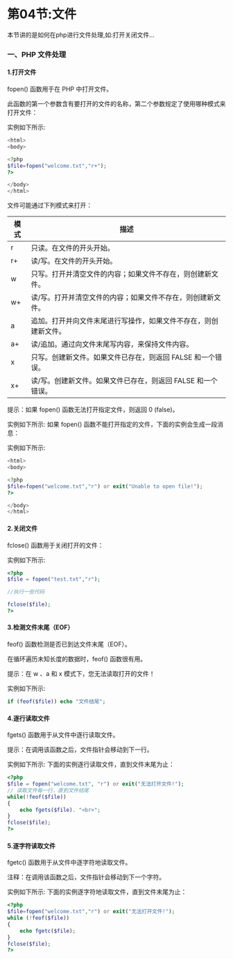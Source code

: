 # 第04节:文件
本节讲的是如何在php进行文件处理,如:打开关闭文件...

### 一、PHP 文件处理

#### 1.打开文件
fopen() 函数用于在 PHP 中打开文件。

此函数的第一个参数含有要打开的文件的名称，第二个参数规定了使用哪种模式来打开文件：

实例如下所示:

``` php
<html>
<body>

<?php
$file=fopen("welcome.txt","r+");
?>

</body>
</html>
```

文件可能通过下列模式来打开：

|模式|描述|
|---|---|
|r|只读。在文件的开头开始。|
|r+|读/写。在文件的开头开始。|
|w|只写。打开并清空文件的内容；如果文件不存在，则创建新文件。|
|w+|读/写。打开并清空文件的内容；如果文件不存在，则创建新文件。|
|a|追加。打开并向文件末尾进行写操作，如果文件不存在，则创建新文件。|
|a+|读/追加。通过向文件末尾写内容，来保持文件内容。|
|x|只写。创建新文件。如果文件已存在，则返回 FALSE 和一个错误。|
|x+|读/写。创建新文件。如果文件已存在，则返回 FALSE 和一个错误。|

提示：如果 fopen() 函数无法打开指定文件，则返回 0 (false)。

实例如下所示:
如果 fopen() 函数不能打开指定的文件，下面的实例会生成一段消息：

实例如下所示:

``` php
<html>
<body>

<?php
$file=fopen("welcome.txt","r") or exit("Unable to open file!");
?>

</body>
</html>
```

#### 2.关闭文件
fclose() 函数用于关闭打开的文件：

实例如下所示:

``` php
<?php
$file = fopen("test.txt","r");

//执行一些代码

fclose($file);
?>
```

#### 3.检测文件末尾（EOF）
feof() 函数检测是否已到达文件末尾（EOF）。

在循环遍历未知长度的数据时，feof() 函数很有用。

提示：在 w 、a 和 x 模式下，您无法读取打开的文件！

实例如下所示:

``` php
if (feof($file)) echo "文件结尾";
```

#### 4.逐行读取文件
fgets() 函数用于从文件中逐行读取文件。

提示：在调用该函数之后，文件指针会移动到下一行。

实例如下所示:
下面的实例逐行读取文件，直到文件末尾为止：

``` php
<?php
$file = fopen("welcome.txt", "r") or exit("无法打开文件!");
// 读取文件每一行，直到文件结尾
while(!feof($file))
{
    echo fgets($file). "<br>";
}
fclose($file);
?>
```

#### 5.逐字符读取文件
fgetc() 函数用于从文件中逐字符地读取文件。

注释：在调用该函数之后，文件指针会移动到下一个字符。

实例如下所示:
下面的实例逐字符地读取文件，直到文件末尾为止：

``` php
<?php
$file=fopen("welcome.txt","r") or exit("无法打开文件!");
while (!feof($file))
{
    echo fgetc($file);
}
fclose($file);
?>
```